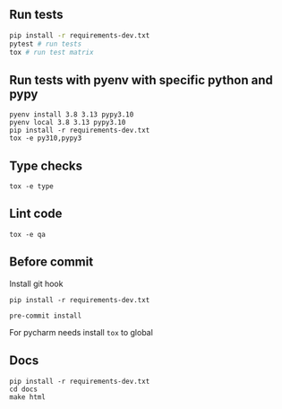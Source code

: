
## Run tests
```bash
pip install -r requirements-dev.txt
pytest # run tests
tox # run test matrix
```

## Run tests with pyenv with specific python and pypy

```shell
pyenv install 3.8 3.13 pypy3.10
pyenv local 3.8 3.13 pypy3.10
pip install -r requirements-dev.txt
tox -e py310,pypy3
```

## Type checks

```shell
tox -e type
```

## Lint code

```shell
tox -e qa
```


## Before commit

Install git hook

```shell
pip install -r requirements-dev.txt

pre-commit install
```

For pycharm needs install `tox` to global


## Docs

```shell
pip install -r requirements-dev.txt
cd docs
make html
```
